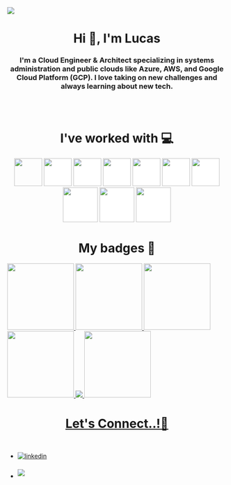<!-- GIF HEADER -->
<img src="https://github.com/LucasYus/Pictures/blob/main/Azul%20L%C3%ADneas%20Limpio%20Minimalista%20Banner%20de%20Twitch.gif">

<!-- BREVE DESCRIPCION -->
<h1 align="center">Hi 👋, I'm Lucas</h1>
<h3 align="center">I'm a Cloud Engineer & Architect specializing in systems administration and public clouds like Azure, AWS, and Google Cloud Platform (GCP). I love taking on new challenges and always learning about new tech.</h3>
<br>
<br>
<!-- TECHNOLOGY -->
<h1 align="center">I've worked with 💻​</h1>

<p align="center"><img src="https://cdn.iconscout.com/icon/free/png-256/free-powershell-3628993-3030218.png" style="height: 4rem"/>
<img src="https://upload.wikimedia.org/wikipedia/commons/thumb/f/fa/Microsoft_Azure.svg/1200px-Microsoft_Azure.svg.png" style="height: 4rem; background-color:white"/>
<img src="https://www.svgrepo.com/show/353443/aws.svg" style="height: 4rem; background-color:white"/>
<img src="https://static-00.iconduck.com/assets.00/google-cloud-icon-512x412-8rnz6wkz.png" style="height: 4rem; background-color:white"/>
<img src="https://logos-world.net/wp-content/uploads/2023/06/Kubernetes-Symbol.png" style="height:4rem; background-color:white"/>
<img src="https://www.svgrepo.com/show/376353/terraform.svg" style="height: 4rem; background-color:white"/>
<img src="https://cdn.jsdelivr.net/gh/devicons/devicon/icons/github/github-original-wordmark.svg" style="height:4rem; background-color:white"/>
<img src="https://cdn.iconscout.com/icon/free/png-256/free-html-59-225995.png?f=webp&w=128" style="height:5rem; background-color:white"/>
<img src="https://upload.wikimedia.org/wikipedia/commons/thumb/3/3d/CSS.3.svg/1200px-CSS.3.svg.png" style="height:5rem; background-color:white"/>
<img src="https://upload.wikimedia.org/wikipedia/commons/thumb/b/ba/Javascript_badge.svg/1200px-Javascript_badge.svg.png" style="height:5rem; background-color:white"/>

<h1 align="center">My badges 🏅</h1>

<a href="https://learn.microsoft.com/api/credentials/share/es-es/LucasYustaSalvadores-6533/49992A12035CE99F?sharingId" target="_blank">
        <img src="https://github.com/LucasYus/Pictures/blob/main/microsoft-certified-associate-badge.svg" width="153" height="153">

  <a href="https://learn.microsoft.com/api/credentials/share/es-es/LucasYustaSalvadores-6533/64914C7C239DE8DC?sharingId" target="_blank">
        <img src="https://github.com/LucasYus/Pictures/blob/main/microsoft-certified-associate-badge.svg" width="153" height="153">

<a href="https://learn.microsoft.com/es-es/users/lucasyustasalvadores-6533/credentials/certification/azure-fundamentals?tab=credentials-tab" target="_blank">
        <img src="https://github.com/LucasYus/Pictures/blob/main/microsoft-certified-fundamentals-badge.svg" width="153" height="153">
	 
 <a href="https://www.credly.com/badges/600a77e5-b376-43e5-98a9-088440e94c08/public_url" target="_blank">
        <img src="https://github.com/LucasYus/Pictures/blob/main/aws-certified-solutions-architect-associate%20(1).png" width="153" height="153">

 <a href="https://www.credly.com/badges/a858f83d-4ea4-42ce-a932-cf0c12f857eb/public_url" target="_blank">
        <img src="https://github.com/LucasYus/Pictures/blob/main/hashicorp-certified-terraform-associate-003.png">

 <a href="https://www.credly.com/badges/c81c0f71-5d3b-4fb0-96eb-e60583435218/public_url" target="_blank">
        <img src="https://github.com/LucasYus/Pictures/blob/main/associate-cloud-engineer-certification%20(1).png" width="153" height="153">
	 


<!-- CONTACT ME -->
<h1 align="center">Let's Connect..!🤝​</h1>
<br>
<div align='left'>

<ul>

<li>
<a href="https://www.linkedin.com/in/lucas-yusta/" target="_blank">
<img src="https://img.shields.io/badge/linkedin:  lucasyusta-%2300acee.svg?color=405DE6&style=for-the-badge&logo=linkedin&logoColor=white" alt=linkedin style="margin-bottom: 5px;"/>
</a>
</li>

<br>

<li>
<a href="mailto:lucasyusta@gmail.com" target="_blank">
<img src="https://img.shields.io/badge/gmail:  lucasyusta-%23EA4335.svg?style=for-the-badge&logo=gmail&logoColor=white" t=mail style="margin-bottom: 5px;" />
</a>
</li>
	
</ul>
</div>

<br>
<br>
<br>
<br>

<div align='center'>
